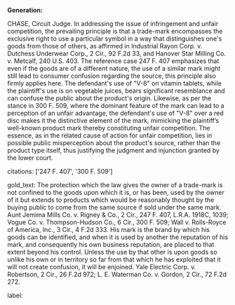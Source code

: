 **Generation:**

CHASE, Circuit Judge.
In addressing the issue of infringement and unfair competition, the prevailing principle is that a trade-mark encompasses the exclusive right to use a particular symbol in a way that distinguishes one's goods from those of others, as affirmed in Industrial Rayon Corp. v. Dutchess Underwear Corp., 2 Cir., 92 F.2d 33, and Hanover Star Milling Co. v. Metcalf, 240 U.S. 403. The reference case 247 F. 407 emphasizes that even if the goods are of a different nature, the use of a similar mark might still lead to consumer confusion regarding the source, this principle also firmly applies here. The defendant's use of "V-8" on vitamin tablets, while the plaintiff's use is on vegetable juices, bears significant resemblance and can confuse the public about the product's origin. Likewise, as per the stance in 300 F. 509, where the dominant feature of the mark can lead to a perception of an unfair advantage, the defendant's use of "V-8" over a red disc makes it the distinctive element of the mark, mimicking the plaintiff’s well-known product mark thereby constituting unfair competition. The essence, as in the related cause of action for unfair competition, lies in possible public misperception about the product's source, rather than the product type itself, thus justifying the judgment and injunction granted by the lower court.

citations: ['247 F. 407', '300 F. 509']

gold_text: The protection which the law gives the owner of a trade-mark is not confined to the goods upon which it is, or has been, used by the owner of it but extends to products which would be reasonably thought by the buying public to come from the same source if sold under the same mark. Aunt Jemima Mills Co. v. Rigney & Co., 2 Cir., 247 F. 407, L.R.A. 1918C, 1039; Vogue Co. v. Thompson-Hudson Co., 6 Cir., 300 F. 509; Wall v. Rolls-Royce of America, Inc., 3 Cir., 4 F.2d 333. His mark is the brand by which his goods can be identified, and when it is used by another the reputation of his mark, and consequently his own business reputation, are placed to that extent beyond his control. Unless the use by that other is upon goods so unlike his own or in territory so far from that which he has exploited that it will not create confusion, it will be enjoined. Yale Electric Corp. v. Robertson, 2 Cir., 26 F.2d 972; L. E. Waterman Co. v. Gordon, 2 Cir., 72 F.2d 272.

label: 